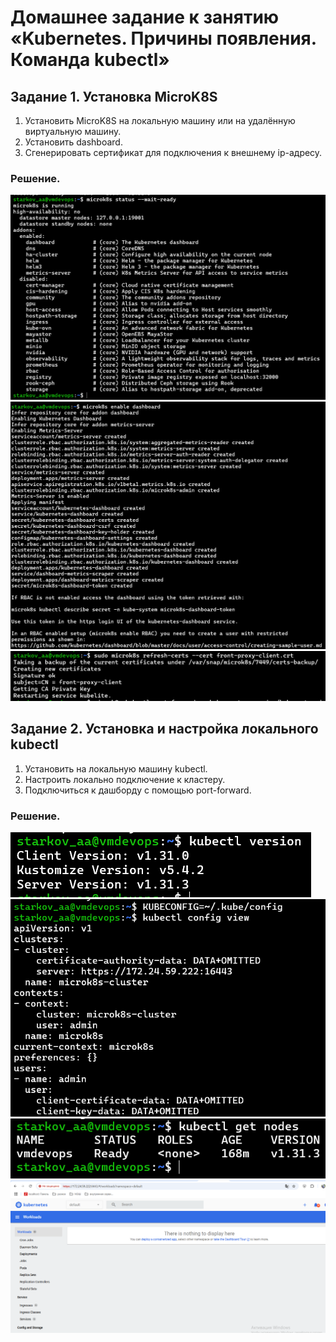 # Домашнее задание к занятию «Kubernetes. Причины появления. Команда kubectl»
## Задание 1. Установка MicroK8S
1. Установить MicroK8S на локальную машину или на удалённую виртуальную машину.
2. Установить dashboard.
3. Сгенерировать сертификат для подключения к внешнему ip-адресу.
### Решение.
![alt text](image.png)
![alt text](image-2.png)
![alt text](image-3.png)

## Задание 2. Установка и настройка локального kubectl
1. Установить на локальную машину kubectl.
2. Настроить локально подключение к кластеру.
3. Подключиться к дашборду с помощью port-forward.
### Решение.
![alt text](image-5.png)
![alt text](image-4.png)
![alt text](image-1.png)
![alt text](image-6.png)